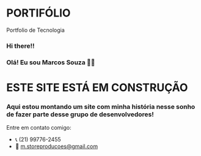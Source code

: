 # PORTIFÓLIO
Portfolio de Tecnologia

### Hi there!!

### Olá! Eu sou Marcos Souza ✋🏿



# ESTE SITE ESTÁ EM CONSTRUÇÃO

### Aqui estou montando um site com minha história nesse sonho de fazer parte desse grupo de desenvolvedores!




Entre em contato comigo:
 - 📞 (21) 99776-2455
 - 📨 m.storeproducoes@gmail.com
